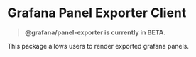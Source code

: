 # Grafana Panel Exporter Client

> **@grafana/panel-exporter is currently in BETA**.

This package allows users to render exported grafana panels.
